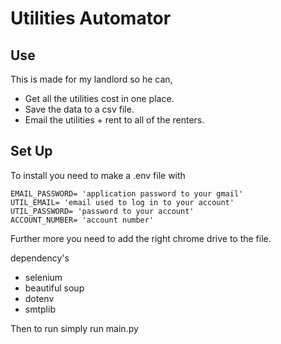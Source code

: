 # Utilities Automator  

## Use 
This is made for my landlord so he can,
* Get all the utilities cost in one place.
* Save the data to a csv file. 
* Email the utilities + rent to all of the renters.

## Set Up 

To install you need to make a .env file with 

```
EMAIL_PASSWORD= 'application password to your gmail'
UTIL_EMAIL= 'email used to log in to your account'
UTIL_PASSWORD= 'password to your account'
ACCOUNT_NUMBER= 'account number'
```

Further more you need to add the right chrome drive to the file.

dependency's 
* selenium 
* beautiful soup
* dotenv
* smtplib

Then to run simply run main.py

